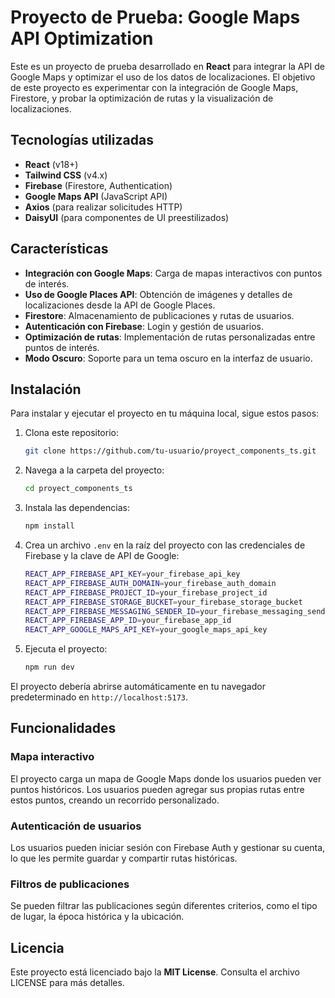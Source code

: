 # Proyecto de Prueba: Google Maps API Optimization

Este es un proyecto de prueba desarrollado en **React** para integrar la API de Google Maps y optimizar el uso de los datos de localizaciones. El objetivo de este proyecto es experimentar con la integración de Google Maps, Firestore, y probar la optimización de rutas y la visualización de localizaciones.

## Tecnologías utilizadas

- **React** (v18+)
- **Tailwind CSS** (v4.x)
- **Firebase** (Firestore, Authentication)
- **Google Maps API** (JavaScript API)
- **Axios** (para realizar solicitudes HTTP)
- **DaisyUI** (para componentes de UI preestilizados)

## Características

- **Integración con Google Maps**: Carga de mapas interactivos con puntos de interés.
- **Uso de Google Places API**: Obtención de imágenes y detalles de localizaciones desde la API de Google Places.
- **Firestore**: Almacenamiento de publicaciones y rutas de usuarios.
- **Autenticación con Firebase**: Login y gestión de usuarios.
- **Optimización de rutas**: Implementación de rutas personalizadas entre puntos de interés.
- **Modo Oscuro**: Soporte para un tema oscuro en la interfaz de usuario.

## Instalación

Para instalar y ejecutar el proyecto en tu máquina local, sigue estos pasos:

1. Clona este repositorio:
    ```bash
    git clone https://github.com/tu-usuario/proyect_components_ts.git
    ```
2. Navega a la carpeta del proyecto:
    ```bash
    cd proyect_components_ts
    ```
3. Instala las dependencias:
    ```bash
    npm install
    ```
4. Crea un archivo `.env` en la raíz del proyecto con las credenciales de Firebase y la clave de API de Google:
    ```bash
    REACT_APP_FIREBASE_API_KEY=your_firebase_api_key
    REACT_APP_FIREBASE_AUTH_DOMAIN=your_firebase_auth_domain
    REACT_APP_FIREBASE_PROJECT_ID=your_firebase_project_id
    REACT_APP_FIREBASE_STORAGE_BUCKET=your_firebase_storage_bucket
    REACT_APP_FIREBASE_MESSAGING_SENDER_ID=your_firebase_messaging_sender_id
    REACT_APP_FIREBASE_APP_ID=your_firebase_app_id
    REACT_APP_GOOGLE_MAPS_API_KEY=your_google_maps_api_key
    ```
5. Ejecuta el proyecto:
    ```bash
    npm run dev
    ```

El proyecto debería abrirse automáticamente en tu navegador predeterminado en `http://localhost:5173`.

## Funcionalidades

### Mapa interactivo
El proyecto carga un mapa de Google Maps donde los usuarios pueden ver puntos históricos. Los usuarios pueden agregar sus propias rutas entre estos puntos, creando un recorrido personalizado.

### Autenticación de usuarios
Los usuarios pueden iniciar sesión con Firebase Auth y gestionar su cuenta, lo que les permite guardar y compartir rutas históricas.

### Filtros de publicaciones
Se pueden filtrar las publicaciones según diferentes criterios, como el tipo de lugar, la época histórica y la ubicación.


## Licencia

Este proyecto está licenciado bajo la **MIT License**. Consulta el archivo LICENSE para más detalles.
